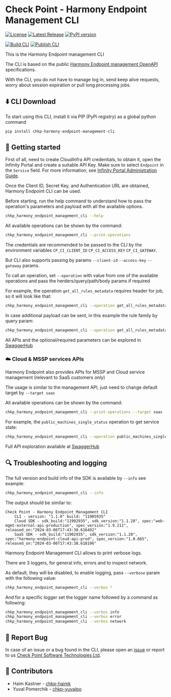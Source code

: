 # Check Point - Harmony Endpoint Management CLI

[![License](https://img.shields.io/github/license/CheckPointSW/harmony-endpoint-management-cli.svg?style=plastic)](https://github.com/CheckPointSW/harmony-endpoint-management-cli/blob/release/LICENSE) [![Latest Release](https://img.shields.io/github/v/release/CheckPointSW/harmony-endpoint-management-cli?style=plastic)](https://github.com/CheckPointSW/harmony-endpoint-management-cli/releases) [![PyPI version](https://img.shields.io/pypi/v/chkp-harmony-endpoint-management-cli.svg?style=plastic)](https://pypi.org/project/chkp-harmony-endpoint-management-cli/)


<!-- 
Coming soon :)

[![GitHub stars](https://img.shields.io/github/stars/CheckPointSW/harmony-endpoint-management-cli.svg?style=social&label=Star)](https://github.com/CheckPointSW/harmony-endpoint-management-cli/stargazers) -->

[![Build CLI](https://github.com/CheckPointSW/harmony-endpoint-management-cli/actions/workflows/build.yaml/badge.svg)](https://github.com/CheckPointSW/harmony-endpoint-management-cli/actions/workflows/build.yaml) [![Publish CLI](https://github.com/CheckPointSW/harmony-endpoint-management-cli/actions/workflows/release.yml/badge.svg)](https://github.com/CheckPointSW/harmony-endpoint-management-cli/actions/workflows/release.yml)

This is the Harmony Endpoint management CLI

The CLI is based on the public [Harmony Endpoint management OpenAPI](https://app.swaggerhub.com/apis/Check-Point/web-mgmt-external-api-production) specifications.

With the CLI, you do not have to manage log in, send keep alive requests, worry about session expiration or pull long processing jobs.

## ⬇️ CLI Download

To start using this CLI, install it via PIP (PyPi registry) as a global python command
```bash 
pip install chkp-harmony-endpoint-management-cli
```

## 🚀 Getting started

First of all, need to create CloudInfra API credentials, to obtain it, open the Infinity Portal and create a suitable API Key. Make sure to select `Endpoint` in the `Service` field. For more information, see [Infinity Portal Administration Guide](https://sc1.checkpoint.com/documents/Infinity_Portal/WebAdminGuides/EN/Infinity-Portal-Admin-Guide/Content/Topics-Infinity-Portal/API-Keys.htm?tocpath=Global%20Settings%7C_____7#API_Keys).

Once the Client ID, Secret Key, and Authentication URL are obtained, Harmony Endpoint CLI can be used.

Before starting, run the help command to understand how to pass the operation's parameters and payload with all the available options.
```bash
chkp_harmony_endpoint_management_cli --help
```

All available operations can be shown by the command:
```bash
chkp_harmony_endpoint_management_cli --print-operations
```

The credentials are recommended to be passed to the CLI by the environment variables `CP_CI_CLIENT_ID` `CP_CI_ACCESS_KEY` `CP_CI_GATEWAY`.

But CLI also supports passing by params `--client-id` `--access-key` `--gateway` params.

To call an operation, set `--operation` with value from one of the available operations and pass the herders/query/path/body params if required

For example, the operation `get_all_rules_metadata` requires header for job, so it will look like that:
```bash
chkp_harmony_endpoint_management_cli --operation get_all_rules_metadata --header-params "{ \"x-mgmt-run-as-job\": \"off\"}"
```

In case additional payload can be sent, in this example the rule family by query param: 
```bash
chkp_harmony_endpoint_management_cli --operation get_all_rules_metadata --query-params "{\"ruleFamily\" : \"Threat Prevention\"}" --header-params "{ \"x-mgmt-run-as-job\": \"off\"}"
```

All APIs and the optional/required parameters can be explored in [SwaggerHub](https://app.swaggerhub.com/apis/Check-Point/web-mgmt-external-api-production)

### ☁️ Cloud & MSSP services APIs

Harmony Endpoint also provides APIs for MSSP and Cloud service management (relevant to SaaS customers only)


The usage is similar to the management API, just need to change default target by `--target saas`

All available operations can be shown by the command:
```bash
chkp_harmony_endpoint_management_cli --print-operations --target saas
```

For example, the `public_machines_single_status` operation to get service state:
```bash
chkp_harmony_endpoint_management_cli --operation public_machines_single_status --target saas
```

Full API exploration available at [SwaggerHub](https://app.swaggerhub.com/apis/Check-Point/harmony-endpoint-cloud-api-prod)

## 🔍 Troubleshooting and logging

The full version and build info of the SDK is available by `--info` see example:
```bash
chkp_harmony_endpoint_management_cli --info
```
The output should be similar to:
```text
Check Point - Harmony Endpoint Management CLI
    CLI - version: "1.1.0" build: "11905935"
    Cloud SDK - sdk_build:"11902935", sdk_version:"1.1.28", spec:"web-mgmt-external-api-production", spec_version:"1.9.211", released_on:"2024-03-06T17:43:38.616492"
    SaaS SDK - sdk_build:"11902935", sdk_version:"1.1.28", spec:"harmony-endpoint-cloud-api-prod", spec_version:"1.0.665", released_on:"2024-03-06T17:43:38.618196"
```

Harmony Endpoint Management CLI allows to print verbose logs.

There are 3 loggers, for general info, errors and to inspect network.

As default, they will be disabled, to enable logging, pass `--verbose` param with the following value:
```bash
chkp_harmony_endpoint_management_cli --verbos *
```

And for a specific logger set the logger name followed by a command as following:
```bash
chkp_harmony_endpoint_management_cli --verbos info
chkp_harmony_endpoint_management_cli --verbos error
chkp_harmony_endpoint_management_cli --verbos network
```

## 🐞 Report Bug

In case of an issue or a bug found in the CLI, please open an [issue](https://github.com/CheckPointSW/harmony-endpoint-management-cli/issues) or report to us [Check Point Software Technologies Ltd](mailto:harmony-endpoint-external-api@checkpoint.com).

## 🤝 Contributors
- Haim Kastner - [chkp-haimk](https://github.com/chkp-haimk)
- Yuval Pomerchik - [chkp-yuvalpo](https://github.com/chkp-yuvalpo)
